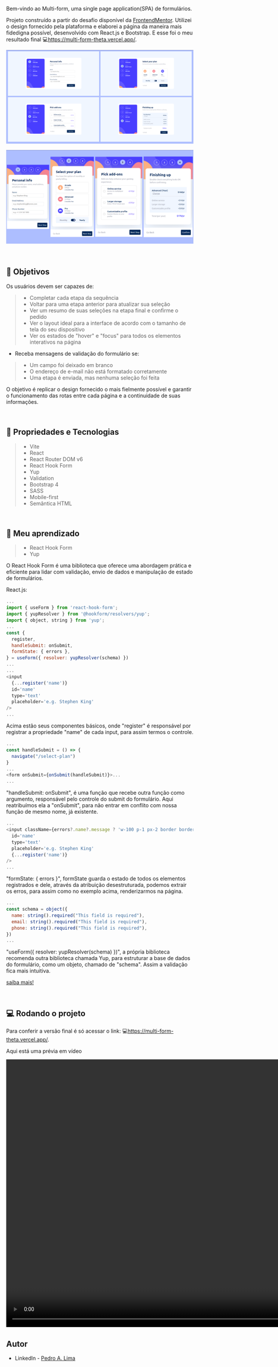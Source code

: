 Bem-vindo ao Multi-form, uma single page application(SPA) de formulários.

Projeto construído a partir do desafio disponível da [FrontendMentor](https://www.frontendmentor.io/challenges/multistep-form-YVAnSdqQBJ). Utilizei o design fornecido pela plataforma e elaborei a página da maneira mais fidedigna possível, desenvolvido com React.js e Bootstrap. E esse foi o meu resultado final 💻<https://multi-form-theta.vercel.app/>.

![#](./public/Frame-1.png)

![#](./public/Frame-2.png)

</br>

## 🎯 Objetivos

Os usuários devem ser capazes de:

> - Completar cada etapa da sequência
> - Voltar para uma etapa anterior para atualizar sua seleção
> - Ver um resumo de suas seleções na etapa final e confirme o pedido
> - Ver o layout ideal para a interface de acordo com o tamanho de tela do seu dispositivo
> - Ver os estados de "hover" e "focus" para todos os elementos interativos na página
- Receba mensagens de validação do formulário se:
> - Um campo foi deixado em branco
> - O endereço de e-mail não está formatado corretamente
> - Uma etapa é enviada, mas nenhuma seleção foi feita

O objetivo é replicar o design fornecido o mais fielmente possível e garantir o funcionamento das rotas entre cada página e a continuidade de suas informações.

</br>

## 🔧 Propriedades e Tecnologias

> - Vite
> - React
> - React Router DOM v6
> - React Hook Form
> - Yup
> - Validation
> - Bootstrap 4
> - SASS
> - Mobile-first
> - Semântica HTML

</br>

## 🧠 Meu aprendizado

> - React Hook Form
> - Yup

O React Hook Form é uma biblioteca que oferece uma abordagem prática e eficiente para lidar com validação, envio de dados e manipulação de estado de formulários.

React.js:
```js
...
import { useForm } from 'react-hook-form';
import { yupResolver } from '@hookform/resolvers/yup';
import { object, string } from 'yup';
...
const {
  register,
  handleSubmit: onSubmit,
  formState: { errors },
} = useForm({ resolver: yupResolver(schema) })
...
...
<input
  {...register('name')} 
  id='name'
  type='text'
  placeholder='e.g. Stephen King'
/>
...
```

Acima estão seus componentes básicos, onde "register" é responsável por registrar a propriedade "name" de cada input, para assim termos o controle.

```js
...
const handleSubmit = () => {
  navigate("/select-plan")
}
...
<form onSubmit={onSubmit(handleSubmit)}>...
...
```

"handleSubmit: onSubmit", é uma função que recebe outra função como argumento, responsável pelo controle do submit do formulário. Aqui reatribuímos ela a "onSubmit", para não entrar em conflito com nossa função de mesmo nome, já existente.

```js
...
<input className={errors?.name?.message ? 'w-100 p-1 px-2 border border-danger rounded' : 'w-100 border rounded p-1 px-2'}
  id='name'
  type='text'
  placeholder='e.g. Stephen King'
  {...register('name')}
/>
...
```

"formState: { errors }", formState guarda o estado de todos os elementos registrados e dele, através da atribuição desestruturada, podemos extrair os erros, para assim como no exemplo acima, renderizarmos na página.

```js
...
const schema = object({
  name: string().required("This field is required"),
  email: string().required("This field is required"),
  phone: string().required("This field is required"),
})
...
```

"useForm({ resolver: yupResolver(schema) })", a própria biblioteca recomenda outra biblioteca chamada Yup, para estruturar a base de dados do formulário, como um objeto, chamado de "schema". Assim a validação fica mais intuitiva.

[saiba mais!](https://react-hook-form.com/get-started)

</br>

## 💻 Rodando o projeto

Para conferir a versão final é só acessar o link: 💻<https://multi-form-theta.vercel.app/>.

Aqui está uma prévia em vídeo

<video src="./public/preview.mp4" width="1024" height="720" controls>
  Video not supported
</video>

</br>

## Autor

- LinkedIn - [Pedro A. Lima](https://www.linkedin.com/in/pedroalima6/)
